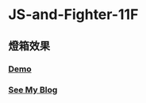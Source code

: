# JS-and-Fighter-11F

## 燈箱效果

### <a href="http://rexhung0302.github.io/JS-and-Fighter/JS-and-Fighter-11F/html/index.html">Demo</a>

### <a href="https://medium.com/@zehung860486/hero-of-underground-%E5%9C%B0%E4%B8%8B%E5%9F%8E-11f-lightbox-%E7%87%88%E7%AE%B1%E6%95%88%E6%9E%9C-6d4a3a0838d3">See My Blog</a>